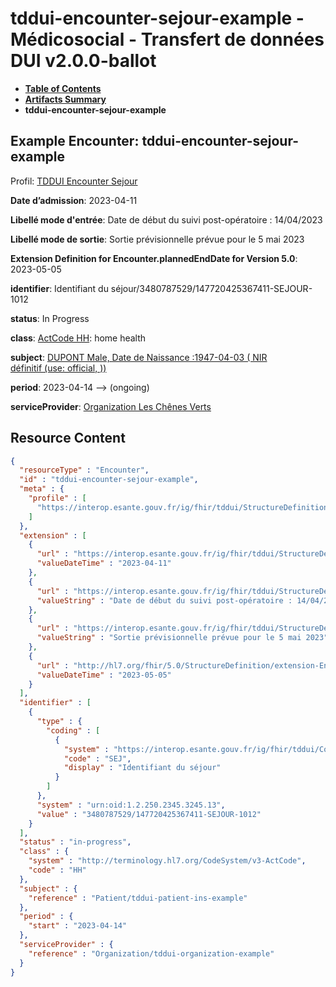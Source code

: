 # tddui-encounter-sejour-example - Médicosocial - Transfert de données DUI v2.0.0-ballot

* [**Table of Contents**](toc.md)
* [**Artifacts Summary**](artifacts.md)
* **tddui-encounter-sejour-example**

## Example Encounter: tddui-encounter-sejour-example

Profil: [TDDUI Encounter Sejour](StructureDefinition-tddui-encounter-sejour.md)

**Date d’admission**: 2023-04-11

**Libellé mode d'entrée**: Date de début du suivi post-opératoire : 14/04/2023

**Libellé mode de sortie**: Sortie prévisionnelle prévue pour le 5 mai 2023

**Extension Definition for Encounter.plannedEndDate for Version 5.0**: 2023-05-05

**identifier**: Identifiant du séjour/3480787529/147720425367411-SEJOUR-1012

**status**: In Progress

**class**: [ActCode HH](http://terminology.hl7.org/6.5.0/CodeSystem-v3-ActCode.html#v3-ActCode-HH): home health

**subject**: [DUPONT Male, Date de Naissance :1947-04-03 ( NIR définitif (use: official, ))](Patient-tddui-patient-ins-example.md)

**period**: 2023-04-14 --> (ongoing)

**serviceProvider**: [Organization Les Chênes Verts](Organization-tddui-organization-example.md)



## Resource Content

```json
{
  "resourceType" : "Encounter",
  "id" : "tddui-encounter-sejour-example",
  "meta" : {
    "profile" : [
      "https://interop.esante.gouv.fr/ig/fhir/tddui/StructureDefinition/tddui-encounter-sejour"
    ]
  },
  "extension" : [
    {
      "url" : "https://interop.esante.gouv.fr/ig/fhir/tddui/StructureDefinition/tddui-admission-date",
      "valueDateTime" : "2023-04-11"
    },
    {
      "url" : "https://interop.esante.gouv.fr/ig/fhir/tddui/StructureDefinition/tddui-entry-mode-label",
      "valueString" : "Date de début du suivi post-opératoire : 14/04/2023"
    },
    {
      "url" : "https://interop.esante.gouv.fr/ig/fhir/tddui/StructureDefinition/tddui-exit-mode-label",
      "valueString" : "Sortie prévisionnelle prévue pour le 5 mai 2023"
    },
    {
      "url" : "http://hl7.org/fhir/5.0/StructureDefinition/extension-Encounter.plannedEndDate",
      "valueDateTime" : "2023-05-05"
    }
  ],
  "identifier" : [
    {
      "type" : {
        "coding" : [
          {
            "system" : "https://interop.esante.gouv.fr/ig/fhir/tddui/CodeSystem/tddui-encounter-identifier",
            "code" : "SEJ",
            "display" : "Identifiant du séjour"
          }
        ]
      },
      "system" : "urn:oid:1.2.250.2345.3245.13",
      "value" : "3480787529/147720425367411-SEJOUR-1012"
    }
  ],
  "status" : "in-progress",
  "class" : {
    "system" : "http://terminology.hl7.org/CodeSystem/v3-ActCode",
    "code" : "HH"
  },
  "subject" : {
    "reference" : "Patient/tddui-patient-ins-example"
  },
  "period" : {
    "start" : "2023-04-14"
  },
  "serviceProvider" : {
    "reference" : "Organization/tddui-organization-example"
  }
}

```
